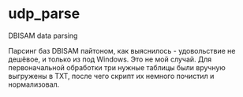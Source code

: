 # udp_parse
DBISAM data parsing

Парсинг баз DBISAM пайтоном, как выяснилось - удовольствие не дешёвое, и только из под Windows. Это не мой случай.
Для первоначальной обработки три нужные таблицы были вручную выгружены в TXT, после чего скрипт их немного почистил и нормализовал.
